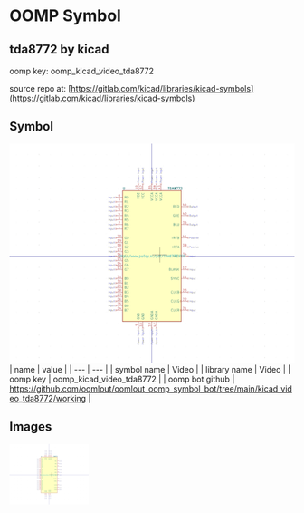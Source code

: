 # OOMP Symbol  
## tda8772  by kicad  
  
oomp key: oomp_kicad_video_tda8772  
  
source repo at: [https://gitlab.com/kicad/libraries/kicad-symbols](https://gitlab.com/kicad/libraries/kicad-symbols)  
## Symbol  
  
[![working.png](working_600.png)](working.png)  
| name | value | 
| --- | --- | 
| symbol name | Video | 
| library name | Video | 
| oomp key | oomp_kicad_video_tda8772 | 
| oomp bot github | https://github.com/oomlout/oomlout_oomp_symbol_bot/tree/main/kicad_video_tda8772/working | 
## Images  
  
[![working.png](working_140.png)](working.png)  
